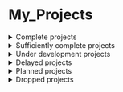 # My_Projects

<details>
  <summary>Complete projects</summary>
  
</details>

<details>
  <summary>Sufficiently complete projects</summary>
  
</details>

<details>
  <summary>Under development projects</summary>
  
</details>

<details>
  <summary>Delayed projects</summary>
  
</details>

<details>
  <summary>Planned projects</summary>
  
</details>

<details>
  <summary>Dropped projects</summary>
  
</details>